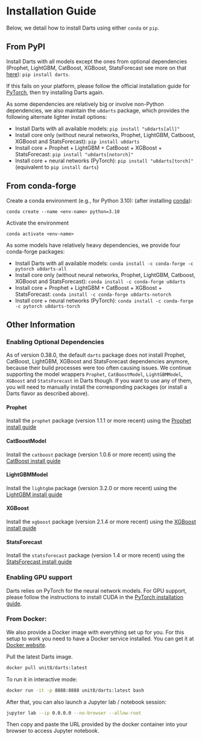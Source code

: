# Installation Guide

Below, we detail how to install Darts using either `conda` or `pip`.

## From PyPI
Install Darts with all models except the ones from optional dependencies (Prophet, LightGBM, CatBoost, XGBoost, StatsForecast see more on that [here](#enabling-optional-dependencies)): `pip install darts`.

If this fails on your platform, please follow the official installation
guide for [PyTorch](https://pytorch.org/get-started/locally/), then try installing Darts again.

As some dependencies are relatively big or involve non-Python dependencies,
we also maintain the `u8darts` package, which provides the following alternate lighter install options:

* Install Darts with all available models: `pip install "u8darts[all]"`
* Install core only (without neural networks, Prophet, LightGBM, Catboost, XGBoost and StatsForecast): `pip install u8darts`
* Install core + Prophet + LightGBM + CatBoost + XGBoost + StatsForecast: `pip install "u8darts[notorch]"`
* Install core + neural networks (PyTorch): `pip install "u8darts[torch]"` (equivalent to `pip install darts`)

## From conda-forge
Create a conda environment (e.g., for Python 3.10):
(after installing [conda](https://docs.conda.io/en/latest/miniconda.html)):

    conda create --name <env-name> python=3.10

Activate the environment

    conda activate <env-name>

As some models have relatively heavy dependencies, we provide four conda-forge packages:

* Install Darts with all available models: `conda install -c conda-forge -c pytorch u8darts-all`
* Install core only (without neural networks, Prophet, LightGBM, Catboost, XGBoost and StatsForecast): `conda install -c conda-forge u8darts`
* Install core + Prophet + LightGBM + CatBoost + XGBoost + StatsForecast: `conda install -c conda-forge u8darts-notorch`
* Install core + neural networks (PyTorch): `conda install -c conda-forge -c pytorch u8darts-torch`


## Other Information

### Enabling Optional Dependencies
As of version 0.38.0, the default `darts` package does not install Prophet, CatBoost, LightGBM, XGBoost and StatsForecast dependencies anymore, because their
build processes were too often causing issues. We continue supporting the model wrappers `Prophet`, `CatBoostModel`, `LightGBMModel`, `XGBoost` and `StatsForecast` in Darts though. If you want to use any of them, you will need to manually install the corresponding packages (or install a Darts flavor as described above).

#### Prophet
Install the `prophet` package (version 1.1.1 or more recent) using the [Prophet install guide](https://facebook.github.io/prophet/docs/installation.html#python)

#### CatBoostModel
Install the `catboost` package (version 1.0.6 or more recent) using the [CatBoost install guide](https://catboost.ai/en/docs/concepts/python-installation)

#### LightGBMModel
Install the `lightgbm` package (version 3.2.0 or more recent) using the [LightGBM install guide](https://lightgbm.readthedocs.io/en/latest/Installation-Guide.html)

#### XGBoost
Install the `xgboost` package (version 2.1.4 or more recent) using the [XGBoost install guide](https://xgboost.readthedocs.io/en/stable/install.html)

#### StatsForecast
Install the `statsforecast` package (version 1.4 or more recent) using the [StatsForecast install guide](https://nixtlaverse.nixtla.io/statsforecast/index.html#installation)

### Enabling GPU support
Darts relies on PyTorch for the neural network models.
For GPU support, please follow the instructions to install CUDA in the [PyTorch installation guide](https://pytorch.org/get-started/locally/).


### From Docker:
We also provide a Docker image with everything set up for you. For this setup to work you need to have a Docker service installed. You can get it at [Docker website](https://docs.docker.com/get-docker/).

Pull the latest Darts image.
```bash
docker pull unit8/darts:latest
```

To run it in interactive mode:
```bash
docker run -it -p 8888:8888 unit8/darts:latest bash
```

After that, you can also launch a Jupyter lab / notebook session:
```bash
jupyter lab --ip 0.0.0.0 --no-browser --allow-root
```

Then copy and paste the URL provided by the docker container into your browser to access Jupyter notebook.
